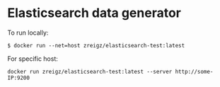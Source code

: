 # Elasticsearch data generator

To run locally:
```
$ docker run --net=host zreigz/elasticsearch-test:latest
```

For specific host:

```
docker run zreigz/elasticsearch-test:latest --server http://some-IP:9200
```
